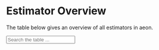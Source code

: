 # Estimator Overview

The table below gives an overview of all estimators in aeon.

<p>
<label for="myInput"></label><input type="text" id="myInput" placeholder="Search the table ..." />
<br>
</p>

```{include} estimator_overview_table.md
```
